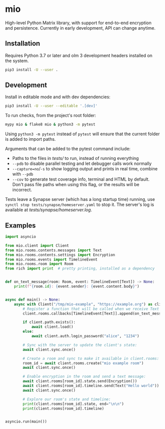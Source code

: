 # mio

High-level Python Matrix library, with support for end-to-end encryption 
and persistence. Currently in early development, API can change anytime.

## Installation

Requires Python 3.7 or later and olm 3 development headers installed 
on the system.

```sh
pip3 install -U --user .
```

## Development

Install in editable mode and with dev dependencies:

```sh
pip3 install -U --user --editable '.[dev]'
```

To run checks, from the project's root folder:

```sh
mypy mio & flake8 mio & python3 -m pytest
```

Using `python3 -m pytest` instead of `pytest` will ensure that the current
folder is added to import paths.

Arguments that can be added to the pytest command include:

- Paths to the files in *tests/* to run, instead of running everything
- `--pdb` to disable parallel testing and let debugger calls work normally
- `--capture=no`/`-s` to show logging output and prints in real time, 
  combine with `--pdb`
- `--cov` to generate test coverage info, terminal and HTML by default.  
  Don't pass file paths when using this flag, or the results will be incorrect.

Tests leave a Synapse server (which has a long startup time) running,
use `synctl stop tests/synapse/homeserver.yaml` to stop it.
The server's log is available at *tests/synapse/homeserver.log*.


## Examples

```py
import asyncio

from mio.client import Client
from mio.rooms.contents.messages import Text
from mio.rooms.contents.settings import Encryption
from mio.rooms.events import TimelineEvent
from mio.rooms.room import Room
from rich import print  # pretty printing, installed as a dependency


def on_text_message(room: Room, event: TimelineEvent[Text]) -> None:
    print(f"{room.id}: {event.sender}: {event.content.body}")


async def main() -> None:
    async with Client("/tmp/mio-example", "https://example.org") as client:
        # Register a function that will be called when we receive Text events:
        client.rooms.callbacks[TimelineEvent[Text]].append(on_text_message)

        if client.path.exists():
            await client.load()
        else:
            await client.auth.login_password("alice", "1234")

        # Sync with the server to update the client's state:
        await client.sync.once()

        # Create a room and sync to make it available in client.rooms:
        room_id = await client.rooms.create("mio example room")
        await client.sync.once()

        # Enable encryption in the room and send a text message:
        await client.rooms[room_id].state.send(Encryption())
        await client.rooms[room_id].timeline.send(Text("Hello world"))
        await client.sync.once()

        # Explore our room's state and timeline:
        print(client.rooms[room_id].state, end="\n\n")
        print(client.rooms[room_id].timeline)


asyncio.run(main())
```

